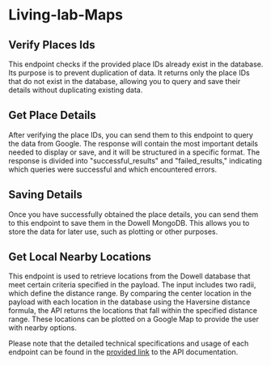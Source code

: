 # Living-lab-Maps

## Verify Places Ids
This endpoint checks if the provided place IDs already exist in the database. Its purpose is to prevent duplication of data. It returns only the place IDs that do not exist in the database, allowing you to query and save their details without duplicating existing data.

## Get Place Details 
After verifying the place IDs, you can send them to this endpoint to query the data from Google. The response will contain the most important details needed to display or save, and it will be structured in a specific format. The response is divided into "successful_results" and "failed_results," indicating which queries were successful and which encountered errors.

## Saving Details 
Once you have successfully obtained the place details, you can send them to this endpoint to save them in the Dowell MongoDB. This allows you to store the data for later use, such as plotting or other purposes.

## Get Local Nearby Locations
This endpoint is used to retrieve locations from the Dowell database that meet certain criteria specified in the payload. The input includes two radii, which define the distance range. By comparing the center location in the payload with each location in the database using the Haversine distance formula, the API returns the locations that fall within the specified distance range. These locations can be plotted on a Google Map to provide the user with nearby options.

Please note that the detailed technical specifications and usage of each endpoint can be found in the [provided link](https://documenter.getpostman.com/view/25619963/2s93mBwJbH) to the API documentation.
